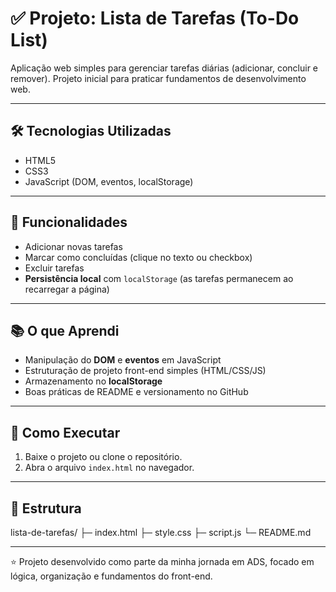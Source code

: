 # ✅ Projeto: Lista de Tarefas (To-Do List)

Aplicação web simples para gerenciar tarefas diárias (adicionar, concluir e remover).
Projeto inicial para praticar fundamentos de desenvolvimento web.

---

## 🛠️ Tecnologias Utilizadas
- HTML5  
- CSS3  
- JavaScript (DOM, eventos, localStorage)

---

## 📌 Funcionalidades
- Adicionar novas tarefas  
- Marcar como concluídas (clique no texto ou checkbox)  
- Excluir tarefas  
- **Persistência local** com `localStorage` (as tarefas permanecem ao recarregar a página)

---

## 📚 O que Aprendi
- Manipulação do **DOM** e **eventos** em JavaScript  
- Estruturação de projeto front-end simples (HTML/CSS/JS)  
- Armazenamento no **localStorage**  
- Boas práticas de README e versionamento no GitHub

---

## 🚀 Como Executar
1. Baixe o projeto ou clone o repositório.  
2. Abra o arquivo `index.html` no navegador.

---

## 📂 Estrutura
lista-de-tarefas/
├─ index.html
├─ style.css
├─ script.js
└─ README.md


---

⭐ Projeto desenvolvido como parte da minha jornada em ADS, focado em lógica, organização e fundamentos do front-end.
